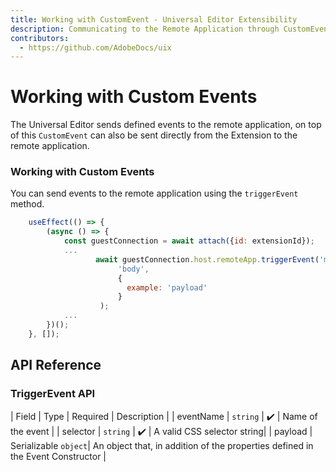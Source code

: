```yaml
---
title: Working with CustomEvent - Universal Editor Extensibility
description: Communicating to the Remote Application through CustomEvent
contributors:
  - https://github.com/AdobeDocs/uix
---
```


# Working with Custom Events

The Universal Editor sends defined events to the remote application, on top of this `CustomEvent` can also be sent directly from the Extension to the remote application.

### Working with Custom Events

You can send events to the remote application using the `triggerEvent` method.

```js
    useEffect(() => {
        (async () => {
            const guestConnection = await attach({id: extensionId});
            ...
                   await guestConnection.host.remoteApp.triggerEvent('my-custom-event',
                        'body',
                        {
                          example: 'payload'
                        }
                    );
            ...
        })();
    }, []);
```

## API Reference

### TriggerEvent API

| Field    | Type                                                                        | Required | Description                                                                                                                   |
| eventName | `string` | ✔️ | Name of the event | 
| selector  | `string` | ✔️ | A valid CSS selector string|
| payload  | Serializable `object`| An object that, in addition of the properties defined in the Event Constructor |
